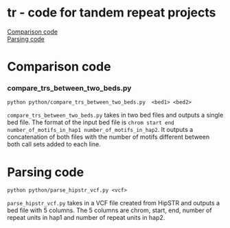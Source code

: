 # tr - code for tandem repeat projects

[Comparison code](#comparison-code)  
[Parsing code](#parsing-code)  

# Comparison code
### compare_trs_between_two_beds.py  
```
python python/compare_trs_between_two_beds.py  <bed1> <bed2>
```
`compare_trs_between_two_beds.py` takes in two bed files and outputs a single bed file. The format of the input bed file is `chrom start end number_of_motifs_in_hap1 number_of_motifs_in_hap2`. It outputs a concatenation of both files with the number of motifs different between both call sets added to each line.

# Parsing code
```
python python/parse_hipstr_vcf.py <vcf>
```
`parse_hipstr_vcf.py` takes in a VCF file created from HipSTR and outputs a bed file with 5 columns. The 5 columns are chrom, start, end, number of repeat units in hap1 and number of repeat units in hap2.
